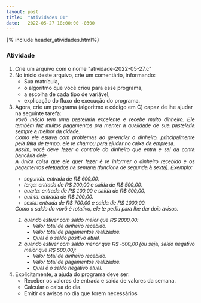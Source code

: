 ```yaml
---
layout: post
title:  "Atividades 01"
date:   2022-05-27 18:00:00 -0300
---
```


{% include header_atividades.html%}

<h3>Atividade</h3>
<ol>
    <li>Crie um arquivo com o nome "atividade-2022-05-27.c"</li>
    <li>No início deste arquivo, crie um comentário, informando:
        <ul>
            <li>Sua matrícula,</li>
            <li>o algoritmo que você criou para esse programa,</li>
            <li>a escolha de cada tipo de variável,</li>
            <li>explicação do fluxo de execução do programa.</li>
        </ul>
    </li>
    <li>Agora, crie um programa (algoritmo e código em C) capaz de lhe ajudar na seguinte tarefa:<br>
        <div style='font-family: Arial, Helvetica, sans-serif;text-align: justify;text-justify: inter-word;  font-style: italic;'>
        Vovô Inácio tem uma pastelaria excelente e recebe muito dinheiro. Ele também faz muitos pagamentos pra manter a qualidade de sua pastelaria sempre a melhor da cidade.<br>
        Como ele estava com problemas ao gerenciar o dinheiro, principalmente pela falta de tempo, ele te chamou para ajudar no caixa da empresa.<br>
        Assim, você deve fazer o controle do dinheiro que entra e sai da conta bancária dele.<br>
        A única coisa que ele quer fazer é te informar o dinheiro recebido e os pagamentos efetuados na semana (funciona de segunda à sexta).
        Exemplo:
        <ul>
            <li>segunda: entrada de R$ 600,00;</li>
            <li>terça: entrada de R$ 200,00 e saída de R$ 500,00;</li>
            <li>quarta: entrada de R$ 100,00 e saída de R$ 600,00;</li>
            <li>quinta: entrada de R$ 200,00.</li>
            <li>sexta: entrada de R$ 700,00 e saída de R$ 1000,00.</li>
        </ul>
        Como o saldo do vovô é rotativo, ele te pediu para lhe dar dois avisos:
        <ol>
            <li>quando estiver com saldo maior que R$ 2000,00:
                <ul>
                    <li>Valor total de dinheiro recebido.</li>
                    <li>Valor total de pagamentos realizados.</li>
                    <li>Qual é o saldo positivo atual.</li>
                </ul>
            </li>
            <li>quando estiver com saldo menor que R$ -500,00 (ou seja, saldo negativo maior que R$ 500,00):
                <ul>
                    <li>Valor total de dinheiro recebido.</li>
                    <li>Valor total de pagamentos realizados.</li>
                    <li>Qual é o saldo negativo atual.</li>
                </ul>
            </li>
        </ol>
        </div>
    </li>
    <li>Explicitamente, a ajuda do programa deve ser:
        <ul>
            <li>Receber os valores de entrada e saída de valores da semana.</li>
            <li>Calcular o caixa do dia.</li>
            <li>Emitir os avisos no dia que forem necessários</li>
        </ul>
    </li>
</ol>
